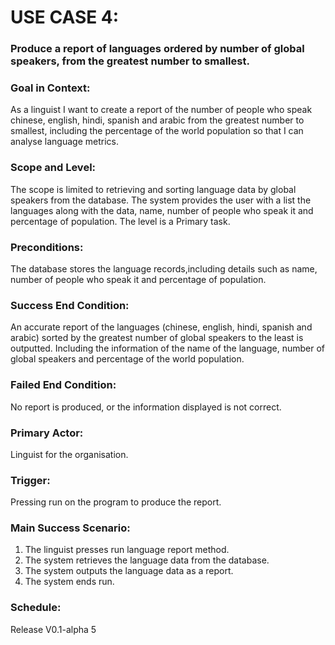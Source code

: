 # USE CASE 4:
### Produce a report of languages ordered by number of global speakers, from the greatest number to smallest.

### Goal in Context:
As a linguist I want to create a report of the number of people who speak chinese, english, hindi, spanish and arabic from the greatest number to smallest, including the percentage of the world population so that I can analyse language metrics.

### Scope and Level:
The scope is limited to retrieving and sorting language data by global speakers from the database.
The system provides the user with a list the languages along with the data, name, number of people who speak it and percentage of population.
The level is a Primary task.

### Preconditions:
The database stores the language records,including details such as name, number of people who speak it and percentage of population.

### Success End Condition:
An accurate report of the languages (chinese, english, hindi, spanish and arabic) sorted by the greatest number of global speakers to the least is outputted.
Including the information of the name of the language, number of global speakers and percentage of the world population. 

### Failed End Condition:
No report is produced, or the information displayed is not correct.

### Primary Actor:
Linguist for the organisation.

### Trigger:
Pressing run on the program to produce the report.

### Main Success Scenario:
1. The linguist presses run language report method.
2. The system retrieves the language data from the database.
3. The system outputs the language data as a report.
4. The system ends run.

### Schedule:
Release V0.1-alpha 5
